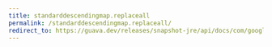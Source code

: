 ```yaml
---
title: standarddescendingmap.replaceall
permalink: /standarddescendingmap.replaceall/
redirect_to: https://guava.dev/releases/snapshot-jre/api/docs/com/google/common/collect/ForwardingNavigableMap.StandardDescendingMap.html#replaceAll-java.util.function.BiFunction-
---
```

